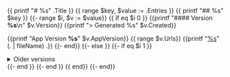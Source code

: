 {{ printf "# %s" .Title }}
{{ range $key, $value := .Entries }}
{{ printf "## %s" $key }}
{{- range $i, $v := $value}}
{{ if eq $i 0 }}
{{printf "#### Version **%s**\n" $v.Version}}
{{printf "> Generated %s" $v.Created}}

{{printf "App Version **%s**" $v.AppVersion}}
{{ range $v.Urls}}
{{printf "[%s](%s)" (. | fileName) .}}
{{- end}}
{{- else }}
{{- if eq $i 1 }}
<details>
  <summary>Older versions</summary>
{{- end }}
  <br/><br/>
{{printf "  <h4>Version <strong>%s</strong></h4>\n" $v.Version}}
{{printf "  <blockquote><p>Generated %s</p></blockquote>" $v.Created}}

{{printf "  <p>App Version <strong>%s</strong></p>" $v.AppVersion}}

{{- range $v.Urls}}
{{printf "  <a href=\"%s\">%s</a>" . (. | fileName) }}
{{- end}}
{{- if isLast $value $i }}
</details>
{{- end }}
{{- end }}
{{ end}}
{{- end}}